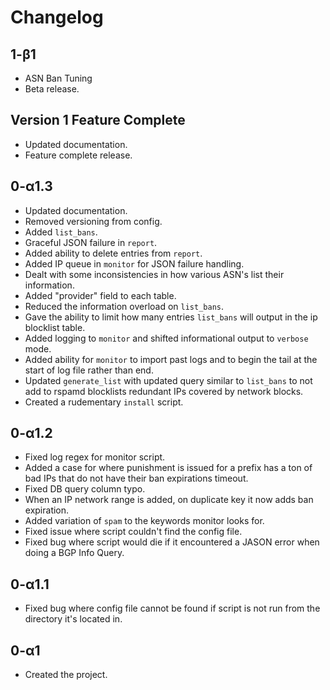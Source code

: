 # Changelog

## 1-β1
- ASN Ban Tuning
- Beta release.

## Version 1 Feature Complete
- Updated documentation.
- Feature complete release.

## 0-α1.3
- Updated documentation.
- Removed versioning from config.
- Added `list_bans`.
- Graceful JSON failure in `report`.
- Added ability to delete entries from `report`.
- Added IP queue in `monitor` for JSON failure handling.
- Dealt with some inconsistencies in how various ASN's list their information.
- Added "provider" field to each table.
- Reduced the information overload on `list_bans`.
- Gave the ability to limit how many entries `list_bans` will output in the ip blocklist table.
- Added logging to `monitor` and shifted informational output to `verbose` mode.
- Added ability for `monitor` to import past logs and to begin the tail at the start of log file rather than end.
- Updated `generate_list` with updated query similar to `list_bans` to not add to rspamd blocklists redundant IPs covered by network blocks.
- Created a rudementary `install` script.

## 0-α1.2
- Fixed log regex for monitor script.
- Added a case for where punishment is issued for a prefix has a ton of bad IPs that do not have their ban expirations timeout.
- Fixed DB query column typo.
- When an IP network range is added, on duplicate key it now adds ban expiration.
- Added variation of `spam` to the keywords monitor looks for.
- Fixed issue where script couldn't find the config file.
- Fixed bug where script would die if it encountered a JASON error when doing a BGP Info Query.

## 0-α1.1
- Fixed bug where config file cannot be found if script is not run from the directory it's located in.

## 0-α1
- Created the project.
